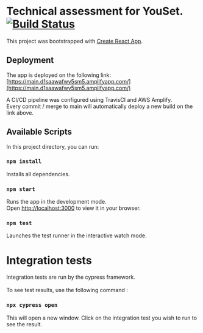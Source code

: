 # Technical assessment for YouSet. [![Build Status](https://app.travis-ci.com/guaj/youset_TA.svg?branch=main)](https://app.travis-ci.com/guaj/youset_TA)

This project was bootstrapped with [Create React App](https://github.com/facebook/create-react-app).


## Deployment

The app is deployed on the following link:  
[https://main.d1saawafwy5sm5.amplifyapp.com/](https://main.d1saawafwy5sm5.amplifyapp.com/)

A CI/CD pipeline was configured using TravisCI and AWS Amplify.\
Every commit / merge to main will automatically deploy a new build on the link above.

## Available Scripts

In this project directory, you can run:
### `npm install`

Installs all dependencies.

### `npm start`

Runs the app in the development mode.\
Open [http://localhost:3000](http://localhost:3000) to view it in your browser.

### `npm test`

Launches the test runner in the interactive watch mode.


# Integration tests

Integration tests are run by the cypress framework.\
\
To see test results, use the following command :

### `npx cypress open`

This will open a new window. Click on the integration test you wish to run to see the result.




